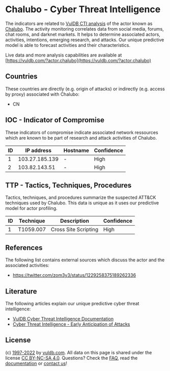 # Chalubo - Cyber Threat Intelligence

The indicators are related to [VulDB CTI analysis](https://vuldb.com/?kb.cti) of the actor known as [Chalubo](https://vuldb.com/?actor.chalubo). The activity monitoring correlates data from social media, forums, chat rooms, and darknet markets. It helps to determine associated actors, activities, intentions, emerging research, and attacks. Our unique predictive model is able to forecast activities and their characteristics.

Live data and more analysis capabilities are available at [https://vuldb.com/?actor.chalubo](https://vuldb.com/?actor.chalubo)

## Countries

These countries are directly (e.g. origin of attacks) or indirectly (e.g. access by proxy) associated with Chalubo:

* CN

## IOC - Indicator of Compromise

These indicators of compromise indicate associated network ressources which are known to be part of research and attack activities of Chalubo.

ID | IP address | Hostname | Confidence
-- | ---------- | -------- | ----------
1 | 103.27.185.139 | - | High
2 | 103.82.143.51 | - | High

## TTP - Tactics, Techniques, Procedures

Tactics, techniques, and procedures summarize the suspected ATT&CK techniques used by Chalubo. This data is unique as it uses our predictive model for actor profiling.

ID | Technique | Description | Confidence
-- | --------- | ----------- | ----------
1 | T1059.007 | Cross Site Scripting | High

## References

The following list contains external sources which discuss the actor and the associated activities:

* https://twitter.com/zom3y3/status/1229258375189262336

## Literature

The following articles explain our unique predictive cyber threat intelligence:

* [VulDB Cyber Threat Intelligence Documentation](https://vuldb.com/?kb.cti)
* [Cyber Threat Intelligence - Early Anticipation of Attacks](https://www.scip.ch/en/?labs.20201022)

## License

(c) [1997-2022](https://vuldb.com/?kb.changelog) by [vuldb.com](https://vuldb.com/?kb.about). All data on this page is shared under the license [CC BY-NC-SA 4.0](https://creativecommons.org/licenses/by-nc-sa/4.0/). Questions? Check the [FAQ](https://vuldb.com/?kb.faq), read the [documentation](https://vuldb.com/?kb) or [contact us](https://vuldb.com/?contact)!
